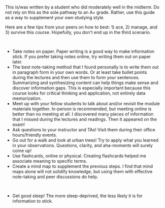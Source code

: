 This is/was written by a student who did moderately well in the midterm.
Do not rely on this as the sole pathway to an A+ grade. Rather, use this
guide as a way to supplement your own studying style.

Here are a few tips from your peers on how to best: 1) ace, 2) manage,
and 3) survive this course. Hopefully, you don't end up in the third
scenario.

 

-   Take notes on paper. Paper writing is a good way to make information
    stick. If you prefer taking notes online, try writing them out on
    paper later. 
-   The best note-taking method that I found personally is to write them
    out in paragraph form in your own words. Or at least take bullet
    points during the lectures and then use them to form your sentences.
    Summarizing and synthesizing content can help things make sense and
    discover information gaps. This is especially important because this
    course looks for critical thinking and application, not entirely
    data memorization.
-   Meet up with your fellow students to talk about and/or revisit the
    module materials together. In-person is recommended, but meeting
    online is better than no meeting at all. I discovered many pieces of
    information that I missed during the lectures and readings. Then it
    appeared on the exam!
-   Ask questions to your instructor and TAs! Visit them during their
    office hours/friendly events.
-   Go out for a walk and look at urban trees! Try to apply what you
    learned in your observations. Questions, clarity, and aha-moments
    will surely come up!
-   Use flashcards, online or physical. Creating flashcards helped me
    associate meaning to specific terms.
-   Create a mind map to supplement the previous steps. I find that mind
    maps alone will not solidify knowledge, but using them with
    effective note-taking and peer discussions do help.

 

-   Get good sleep! The more sleep-deprived, the less likely it is for
    information to stick.
